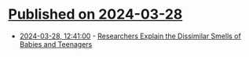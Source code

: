 # [Published on 2024-03-28](index.md)

* [2024-03-28, 12:41:00](https://soylentnews.org/article.pl?sid=24/03/27/0254251&from=rss) - [Researchers Explain the Dissimilar Smells of Babies and Teenagers](https://soylentnews.org/article.pl?sid=24/03/27/0254251&from=rss)
